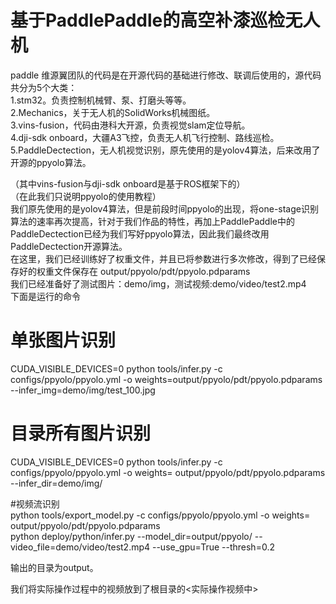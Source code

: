 # 基于PaddlePaddle的高空补漆巡检无人机
paddle
维源翼团队的代码是在开源代码的基础进行修改、联调后使用的，源代码共分为5个大类：  
1.stm32。负责控制机械臂、泵、打磨头等等。  
2.Mechanics，关于无人机的SolidWorks机械图纸。  
3.vins-fusion，代码由港科大开源，负责视觉slam定位导航。  
4.dji-sdk onboard，大疆A3飞控，负责无人机飞行控制、路线巡检。  
5.PaddleDectection，无人机视觉识别，原先使用的是yolov4算法，后来改用了开源的ppyolo算法。  
  
（其中vins-fusion与dji-sdk onboard是基于ROS框架下的）  
（在此我们只说明ppyolo的使用教程）  
我们原先使用的是yolov4算法，但是前段时间ppyolo的出现，将one-stage识别算法的速率再次提高，针对于我们作品的特性，再加上PaddlePaddle中的PaddleDectection已经为我们写好ppyolo算法，因此我们最终改用PaddleDectection开源算法。  
在这里，我们已经训练好了权重文件，并且已将参数进行多次修改，得到了已经保存好的权重文件保存在 output/ppyolo/pdt/ppyolo.pdparams  
我们已经准备好了测试图片：demo/img，测试视频:demo/video/test2.mp4  
下面是运行的命令  
# 单张图片识别  
CUDA_VISIBLE_DEVICES=0 python tools/infer.py -c configs/ppyolo/ppyolo.yml -o weights=output/ppyolo/pdt/ppyolo.pdparams --infer_img=demo/img/test_100.jpg  

# 目录所有图片识别  
CUDA_VISIBLE_DEVICES=0 python tools/infer.py -c configs/ppyolo/ppyolo.yml -o weights= output/ppyolo/pdt/ppyolo.pdparams --infer_dir=demo/img/  

#视频流识别  
python tools/export_model.py -c configs/ppyolo/ppyolo.yml -o weights= output/ppyolo/pdt/ppyolo.pdparams  
python deploy/python/infer.py --model_dir=output/ppyolo/ --video_file=demo/video/test2.mp4 --use_gpu=True  --thresh=0.2  
  
输出的目录为output。  
  
我们将实际操作过程中的视频放到了根目录的<实际操作视频中>  



